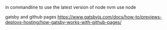 in commandline to use the latest version of node
nvm use node 

gatsby and github pages 
https://www.gatsbyjs.com/docs/how-to/previews-deploys-hosting/how-gatsby-works-with-github-pages/